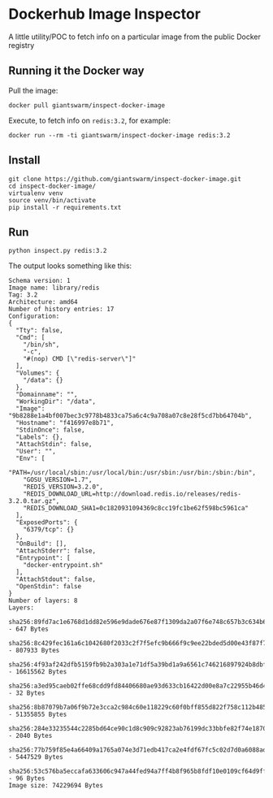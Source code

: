 # Dockerhub Image Inspector

A little utility/POC to fetch info on a particular image from the public Docker registry

## Running it the Docker way

Pull the image:

```nohighlight
docker pull giantswarm/inspect-docker-image
```

Execute, to fetch info on `redis:3.2`, for example:

```nohighlight
docker run --rm -ti giantswarm/inspect-docker-image redis:3.2
```

## Install

```nohighlight
git clone https://github.com/giantswarm/inspect-docker-image.git
cd inspect-docker-image/
virtualenv venv
source venv/bin/activate
pip install -r requirements.txt
```

## Run

```nohighlight
python inspect.py redis:3.2
```

The output looks something like this:

```nohighlight
Schema version: 1
Image name: library/redis
Tag: 3.2
Architecture: amd64
Number of history entries: 17
Configuration:
{
  "Tty": false, 
  "Cmd": [
    "/bin/sh", 
    "-c", 
    "#(nop) CMD [\"redis-server\"]"
  ], 
  "Volumes": {
    "/data": {}
  }, 
  "Domainname": "", 
  "WorkingDir": "/data", 
  "Image": "9b8288e1a4bf007bec3c9778b4833ca75a6c4c9a708a07c8e28f5cd7bb64704b", 
  "Hostname": "f416997e8b71", 
  "StdinOnce": false, 
  "Labels": {}, 
  "AttachStdin": false, 
  "User": "", 
  "Env": [
    "PATH=/usr/local/sbin:/usr/local/bin:/usr/sbin:/usr/bin:/sbin:/bin", 
    "GOSU_VERSION=1.7", 
    "REDIS_VERSION=3.2.0", 
    "REDIS_DOWNLOAD_URL=http://download.redis.io/releases/redis-3.2.0.tar.gz", 
    "REDIS_DOWNLOAD_SHA1=0c1820931094369c8cc19fc1be62f598bc5961ca"
  ], 
  "ExposedPorts": {
    "6379/tcp": {}
  }, 
  "OnBuild": [], 
  "AttachStderr": false, 
  "Entrypoint": [
    "docker-entrypoint.sh"
  ], 
  "AttachStdout": false, 
  "OpenStdin": false
}
Number of layers: 8
Layers:
  sha256:89fd7ac1e6768d1dd82e596e9dade676e87f1309da2a07f6e748c657b3c634b6 - 647 Bytes
  sha256:8c429fec161a6c1042680f2033c2f7f5efc9b666f9c9ee22bded5d00e43f87f7 - 807933 Bytes
  sha256:4f93af242dfb5159fb9b2a303a1e71df5a39bd1a9a6561c746216897924b8dbf - 16615562 Bytes
  sha256:a3ed95caeb02ffe68cdd9fd84406680ae93d633cb16422d00e8a7c22955b46d4 - 32 Bytes
  sha256:8b87079b7a06f9b72e3cca2c984c60e118229c60f0bff855d822f758c112b485 - 51355855 Bytes
  sha256:284e33235544c2285bd64ce90c1d8c909c92823ab76199dc33bbfe82f74e1870 - 2040 Bytes
  sha256:77b759f85e4a66409a1765a074e3d71edb417ca2e4fdf67fc5c02d7d0a6088ad - 5447529 Bytes
  sha256:53c576ba5eccafa633606c947a44fed94a7ff4b8f965b8fdf10e0109cf64d9ff - 96 Bytes
Image size: 74229694 Bytes
```
